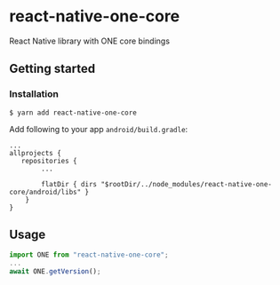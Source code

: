 # react-native-one-core

React Native library with ONE core bindings

## Getting started

### Installation

`$ yarn add react-native-one-core`

Add following to your app `android/build.gradle`:

```
...
allprojects {
   repositories {
        ...

        flatDir { dirs "$rootDir/../node_modules/react-native-one-core/android/libs" }
    }
}
```

## Usage

```javascript
import ONE from "react-native-one-core";
...
await ONE.getVersion();
```
